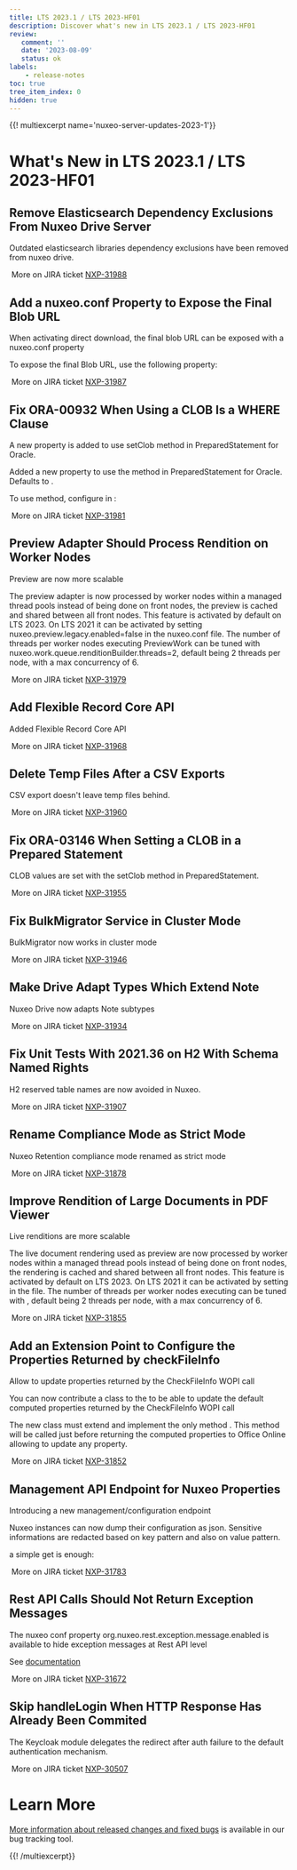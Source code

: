 ```yaml
---
title: LTS 2023.1 / LTS 2023-HF01
description: Discover what's new in LTS 2023.1 / LTS 2023-HF01
review:
   comment: ''
   date: '2023-08-09'
   status: ok
labels:
    - release-notes
toc: true
tree_item_index: 0
hidden: true
---
```


{{! multiexcerpt name='nuxeo-server-updates-2023-1'}}
# What's New in LTS 2023.1 / LTS 2023-HF01

## Remove Elasticsearch Dependency Exclusions From Nuxeo Drive Server


Outdated elasticsearch libraries dependency exclusions have been removed from nuxeo drive.

<i class=fa fa-long-arrow-right aria-hidden=true></i>&nbsp;More on JIRA ticket [NXP-31988](https://jira.nuxeo.com/browse/NXP-31988)

## Add a nuxeo.conf Property to Expose the Final Blob URL


When activating direct download, the final blob URL can be exposed with a nuxeo.conf property

To expose the final Blob URL, use the following  property:



<i class=fa fa-long-arrow-right aria-hidden=true></i>&nbsp;More on JIRA ticket [NXP-31987](https://jira.nuxeo.com/browse/NXP-31987)

## Fix ORA-00932 When Using a CLOB Is a WHERE Clause


A new property is added to use setClob method in PreparedStatement for Oracle.

Added a new property  to use the  method in PreparedStatement for Oracle. Defaults to .

To use  method, configure in :


<i class=fa fa-long-arrow-right aria-hidden=true></i>&nbsp;More on JIRA ticket [NXP-31981](https://jira.nuxeo.com/browse/NXP-31981)

## Preview Adapter Should Process Rendition on Worker Nodes


Preview are now more scalable

The preview adapter is now processed by worker nodes within a managed thread pools instead of being done on front nodes, the preview is cached and shared between all front nodes.
This feature is activated by default on LTS 2023.
On LTS 2021 it can be activated by setting nuxeo.preview.legacy.enabled=false in the nuxeo.conf file.
The number of threads per worker nodes executing PreviewWork can be tuned with nuxeo.work.queue.renditionBuilder.threads=2, default being 2 threads per node, with a max concurrency of 6.

<i class=fa fa-long-arrow-right aria-hidden=true></i>&nbsp;More on JIRA ticket [NXP-31979](https://jira.nuxeo.com/browse/NXP-31979)

## Add Flexible Record Core API


Added Flexible Record Core API

<i class=fa fa-long-arrow-right aria-hidden=true></i>&nbsp;More on JIRA ticket [NXP-31968](https://jira.nuxeo.com/browse/NXP-31968)

## Delete Temp Files After a CSV Exports


CSV export doesn't leave temp files behind.

<i class=fa fa-long-arrow-right aria-hidden=true></i>&nbsp;More on JIRA ticket [NXP-31960](https://jira.nuxeo.com/browse/NXP-31960)

## Fix ORA-03146 When Setting a CLOB in a Prepared Statement


CLOB values are set with the setClob method in PreparedStatement.

<i class=fa fa-long-arrow-right aria-hidden=true></i>&nbsp;More on JIRA ticket [NXP-31955](https://jira.nuxeo.com/browse/NXP-31955)

## Fix BulkMigrator Service in Cluster Mode


BulkMigrator now works in cluster mode

<i class=fa fa-long-arrow-right aria-hidden=true></i>&nbsp;More on JIRA ticket [NXP-31946](https://jira.nuxeo.com/browse/NXP-31946)

## Make Drive Adapt Types Which Extend Note


Nuxeo Drive now adapts Note subtypes

<i class=fa fa-long-arrow-right aria-hidden=true></i>&nbsp;More on JIRA ticket [NXP-31934](https://jira.nuxeo.com/browse/NXP-31934)

## Fix Unit Tests With 2021.36 on H2 With Schema Named Rights


H2 reserved table names are now avoided in Nuxeo.

<i class=fa fa-long-arrow-right aria-hidden=true></i>&nbsp;More on JIRA ticket [NXP-31907](https://jira.nuxeo.com/browse/NXP-31907)

## Rename Compliance Mode as Strict Mode


Nuxeo Retention compliance mode renamed as strict mode

<i class=fa fa-long-arrow-right aria-hidden=true></i>&nbsp;More on JIRA ticket [NXP-31878](https://jira.nuxeo.com/browse/NXP-31878)

## Improve Rendition of Large Documents in PDF Viewer


Live renditions are more scalable

The live document rendering used as preview are now processed by worker nodes within a managed thread pools instead of being done on front nodes, the rendering is cached and shared between all front nodes.
This feature is activated by default on LTS 2023.
On LTS 2021 it can be activated by setting  in the  file. 
The number of threads per worker nodes executing   can be tuned with , default being 2 threads per node, with a max concurrency of 6.


<i class=fa fa-long-arrow-right aria-hidden=true></i>&nbsp;More on JIRA ticket [NXP-31855](https://jira.nuxeo.com/browse/NXP-31855)

## Add an Extension Point to Configure the Properties Returned by checkFileInfo


Allow to update properties returned by the CheckFileInfo WOPI call

You can now contribute a class to the  to be able to update the default computed properties returned by the CheckFileInfo WOPI call


The new class must extend  and implement the only method . This method will be called just before returning the computed properties to Office Online allowing to update any property.

<i class=fa fa-long-arrow-right aria-hidden=true></i>&nbsp;More on JIRA ticket [NXP-31852](https://jira.nuxeo.com/browse/NXP-31852)

## Management API Endpoint for Nuxeo Properties


Introducing a new management/configuration endpoint

Nuxeo instances can now dump their configuration as json. Sensitive informations are redacted based on key pattern and also on value pattern.

a simple get is enough:





<i class=fa fa-long-arrow-right aria-hidden=true></i>&nbsp;More on JIRA ticket [NXP-31783](https://jira.nuxeo.com/browse/NXP-31783)

## Rest API Calls Should Not Return Exception Messages


The nuxeo conf property org.nuxeo.rest.exception.message.enabled is available to hide exception messages at Rest API level

See [documentation](https://doc.nuxeo.com/nxdoc/configuration-parameters-index-nuxeoconf/#orgnuxeorestexceptionmessageenabled)

<i class=fa fa-long-arrow-right aria-hidden=true></i>&nbsp;More on JIRA ticket [NXP-31672](https://jira.nuxeo.com/browse/NXP-31672)

## Skip handleLogin When HTTP Response Has Already Been Commited


The Keycloak module delegates the redirect after auth failure to the default authentication mechanism.

<i class=fa fa-long-arrow-right aria-hidden=true></i>&nbsp;More on JIRA ticket [NXP-30507](https://jira.nuxeo.com/browse/NXP-30507)


# Learn More

[More information about released changes and fixed bugs](https://jira.nuxeo.com/secure/ReleaseNote.jspa?projectId=10011&version=22336) is available in our bug tracking tool.

{{! /multiexcerpt}}
